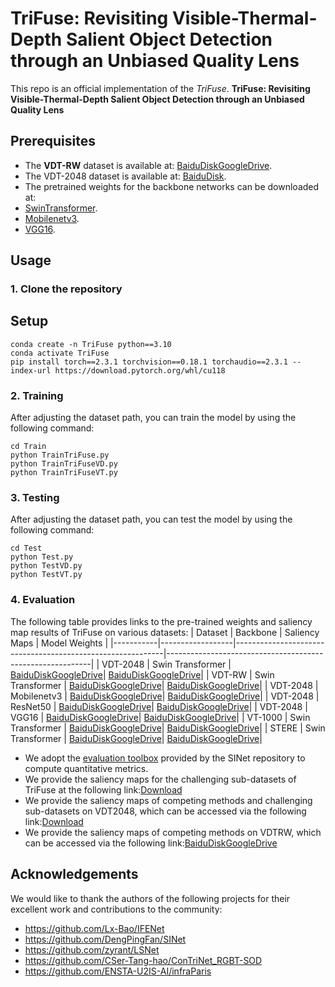 # TriFuse: Revisiting Visible-Thermal-Depth Salient Object Detection through an Unbiased Quality Lens

This repo is an official implementation of the *TriFuse*.
**TriFuse: Revisiting Visible-Thermal-Depth Salient Object Detection through an Unbiased Quality Lens**

## Prerequisites
- The **VDT-RW** dataset is available at: [BaiduDisk](https://pan.baidu.com/s/1rnOPWGQjthZdN3Qmqq7pUw?pwd=mvua)[GoogleDrive](https://drive.google.com/file/d/10xCSb3ELmD-oDtp8gWsArCG4FsYHvA-M/view?usp=drive_link).
- The VDT-2048 dataset is available at: [BaiduDisk](https://pan.baidu.com/s/1JyFBtjlJGf4GE2zeciN1wQ?pwd=bipy).
- The pretrained weights for the backbone networks can be downloaded at:
-  [SwinTransformer](https://pan.baidu.com/s/1lRKC_caVWzVuJwvVfsCWYg?pwd=3hj7).
-  [Mobilenetv3](https://pan.baidu.com/s/1PDAgND6AxwZHUFlkx2KOTg?pwd=a4c8).
-  [VGG16](https://pan.baidu.com/s/1QA7IPUp2su2a9QXYiB4GBg?pwd=46ts).

## Usage

### 1. Clone the repository
## Setup
```
conda create -n TriFuse python==3.10
conda activate TriFuse
pip install torch==2.3.1 torchvision==0.18.1 torchaudio==2.3.1 --index-url https://download.pytorch.org/whl/cu118
```
### 2. Training
After adjusting the dataset path, you can train the model by using the following command:
```
cd Train
python TrainTriFuse.py
python TrainTriFuseVD.py
python TrainTriFuseVT.py
```

### 3. Testing
After adjusting the dataset path, you can test the model by using the following command:
```
cd Test
python Test.py
python TestVD.py
python TestVT.py
```

### 4. Evaluation
The following table provides links to the pre-trained weights and saliency map results of TriFuse on various datasets:
| Dataset   | Backbone         | Saliency Maps                                             | Model Weights                                             |
|-----------|------------------|------------------------------------------------------------|-----------------------------------------------------------|
| VDT-2048  | Swin Transformer | [BaiduDisk](https://pan.baidu.com/s/1BPfIGuORWIFPvaljxTNxNA?pwd=bydf)[GoogleDrive](https://drive.google.com/file/d/1bVerQXkg87jJe7wl80FYEsWAedUKinwt/view?usp=drive_link)| [BaiduDisk](https://pan.baidu.com/s/1FlwS9pdcuVLw13ispbhlWA?pwd=a2nr)[GoogleDrive](https://drive.google.com/file/d/1vtWaBGSaWhzlrTmi3SNrVIcgc6vily4A/view?usp=drive_link)|
| VDT-RW    | Swin Transformer | [BaiduDisk](https://pan.baidu.com/s/1STXaAxphKCH8clVbfyt8GQ?pwd=9jee)[GoogleDrive](https://drive.google.com/file/d/1bUPEJO4Vuzk0H1-OkaY1gJOj8EPS69rQ/view?usp=drive_link)| [BaiduDisk](https://pan.baidu.com/s/1n9zDe5OityRFuQhMke4hIg?pwd=setk)[GoogleDrive](https://drive.google.com/file/d/1CGledkw5K7Efvoo-wzOcHBGEs1wHuNRj/view?usp=drive_link)|
| VDT-2048  | Mobilenetv3 | [BaiduDisk](https://pan.baidu.com/s/1BPfIGuORWIFPvaljxTNxNA?pwd=bydf)[GoogleDrive](https://drive.google.com/file/d/1bVerQXkg87jJe7wl80FYEsWAedUKinwt/view?usp=drive_link)| [BaiduDisk](https://pan.baidu.com/s/1JLRsZVvmi4lIlT4cEfbKdA?pwd=ax8x)[GoogleDrive](https://drive.google.com/file/d/1JfORbOqOdWLBHPsAkc5vwf_gy4VbVMyM/view?usp=drive_link)|
| VDT-2048  | ResNet50 | [BaiduDisk](https://pan.baidu.com/s/1BPfIGuORWIFPvaljxTNxNA?pwd=bydf)[GoogleDrive](https://drive.google.com/file/d/1bVerQXkg87jJe7wl80FYEsWAedUKinwt/view?usp=drive_link)| [BaiduDisk](https://pan.baidu.com/s/12vXLlNKhsgMa1DiLbHmtoA?pwd=e5ur)[GoogleDrive](https://drive.google.com/file/d/1vjBQV5r35nJY7MqvdFGrgirXnrCkUTfm/view?usp=drive_link)|
| VDT-2048  | VGG16 | [BaiduDisk](https://pan.baidu.com/s/1BPfIGuORWIFPvaljxTNxNA?pwd=bydf)[GoogleDrive](https://drive.google.com/file/d/1bVerQXkg87jJe7wl80FYEsWAedUKinwt/view?usp=drive_link)| [BaiduDisk](https://pan.baidu.com/s/1ca69iRIYO5Y0cxvWHNqKZA?pwd=hx34)[GoogleDrive](https://drive.google.com/file/d/1sIhAndQNAKIw9OvNRXbwaKN-d-z5dR4d/view?usp=drive_link)|
| VT-1000   | Swin Transformer | [BaiduDisk](https://pan.baidu.com/s/1rPHZJ1ijpdE6KBLj5jbqrw?pwd=jus4)[GoogleDrive](https://drive.google.com/file/d/1ZeDDXnpl9mzS69gBPf0RZIoY2q3ky5dk/view?usp=drive_link)| [BaiduDisk](https://pan.baidu.com/s/1yYxmMceL_-WPBJXHGcPBYA?pwd=i39u)[GoogleDrive](https://drive.google.com/file/d/1u3yWhK_CsaMK48xYt2WKcTJ04Uct4TFk/view?usp=drive_link)|
| STERE     | Swin Transformer | [BaiduDisk](https://pan.baidu.com/s/19zmjO9ttny450DI3VEzX7Q?pwd=qkuv)[GoogleDrive](https://drive.google.com/file/d/10tIbUwYijoXYIkoevSG74HZjBcgFDftK/view?usp=drive_link)| [BaiduDisk](https://pan.baidu.com/s/1GLqzzNCZvQgVJDr2Jymw2w?pwd=mbir)[GoogleDrive](https://drive.google.com/file/d/1b-3IOFmjlAgu4-Hkhy-griaa9vA9np5c/view?usp=drive_link)|


- We adopt the [evaluation toolbox](https://github.com/DengPingFan/SINet) provided by the SINet repository to compute quantitative metrics. 
- We provide the saliency maps for the challenging sub-datasets of TriFuse at the following link:[Download](https://pan.baidu.com/s/1uGtB9cu89eTaHmRZbHBuGw?pwd=bra7)
- We provide the saliency maps of competing methods and challenging sub-datasets on VDT2048, which can be accessed via the following link:[Download](https://pan.baidu.com/s/19-waBKdIR0fFYrNQS3J86g?pwd=usqg)
- We provide the saliency maps of competing methods on VDTRW, which can be accessed via the following link:[BaiduDisk](https://pan.baidu.com/s/1STXaAxphKCH8clVbfyt8GQ?pwd=9jee)[GoogleDrive](https://drive.google.com/file/d/1bUPEJO4Vuzk0H1-OkaY1gJOj8EPS69rQ/view?usp=drive_link)

## Acknowledgements
We would like to thank the authors of the following projects for their excellent work and contributions to the community:
- https://github.com/Lx-Bao/IFENet  
- https://github.com/DengPingFan/SINet  
- https://github.com/zyrant/LSNet  
- https://github.com/CSer-Tang-hao/ConTriNet_RGBT-SOD  
- https://github.com/ENSTA-U2IS-AI/infraParis
